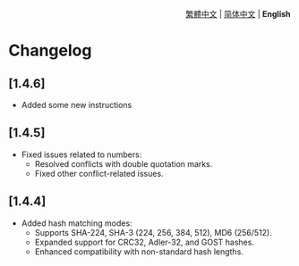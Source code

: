 <div align="right">

[繁體中文](./CHANGELOG.md) | [简体中文](./CHANGELOG.zh-CN.md) | **English**

</div>

# Changelog

## [1.4.6]
- Added some new instructions

## [1.4.5]
- Fixed issues related to numbers:
  - Resolved conflicts with double quotation marks.
  - Fixed other conflict-related issues.

## [1.4.4]
- Added hash matching modes:
  - Supports SHA-224, SHA-3 (224, 256, 384, 512), MD6 (256/512).
  - Expanded support for CRC32, Adler-32, and GOST hashes.
  - Enhanced compatibility with non-standard hash lengths.
